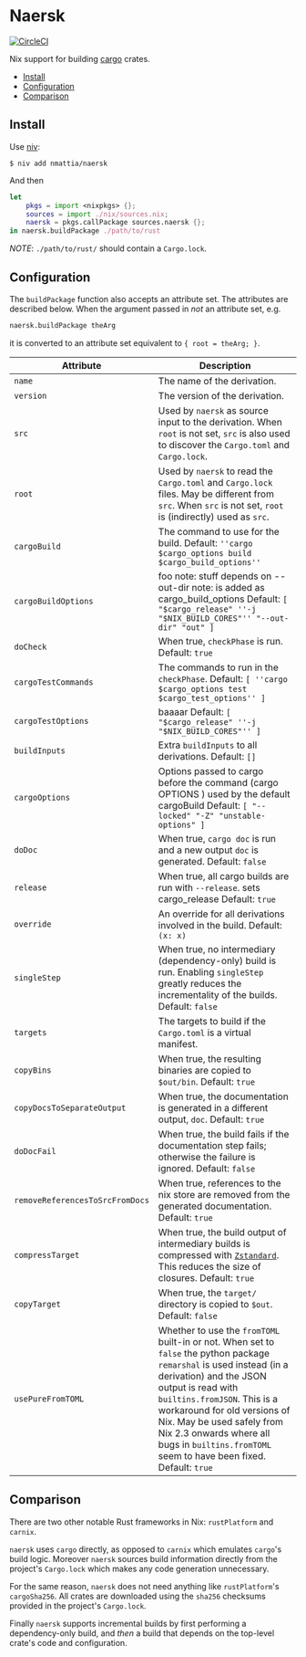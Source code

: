 # Naersk

[![CircleCI](https://circleci.com/gh/nmattia/naersk.svg?style=svg)](https://circleci.com/gh/nmattia/naersk)

Nix support for building [cargo] crates.

* [Install](#install)
* [Configuration](#configuration)
* [Comparison](#install)

## Install

Use [niv]:

``` shell
$ niv add nmattia/naersk
```

And then

``` nix
let
    pkgs = import <nixpkgs> {};
    sources = import ./nix/sources.nix;
    naersk = pkgs.callPackage sources.naersk {};
in naersk.buildPackage ./path/to/rust
```

_NOTE_: `./path/to/rust/` should contain a `Cargo.lock`.

## Configuration

The `buildPackage` function also accepts an attribute set. The attributes are
described below. When the argument passed in _not_ an attribute set, e.g.

``` nix
naersk.buildPackage theArg
```

it is converted to an attribute set equivalent to `{ root = theArg; }`.

| Attribute | Description |
| - | - |
| `name` | The name of the derivation. |
| `version` | The version of the derivation. |
| `src` | Used by `naersk` as source input to the derivation. When `root` is not set, `src` is also used to discover the `Cargo.toml` and `Cargo.lock`. |
| `root` | Used by `naersk` to read the `Cargo.toml` and `Cargo.lock` files. May be different from `src`. When `src` is not set, `root` is (indirectly) used as `src`. |
| `cargoBuild` | The command to use for the build. Default: `''cargo $cargo_options build $cargo_build_options''` |
| `cargoBuildOptions` | foo note: stuff depends on --out-dir note: is added as cargo_build_options Default: `[ "$cargo_release" ''-j "$NIX_BUILD_CORES"'' "--out-dir" "out" ]` |
| `doCheck` | When true, `checkPhase` is run. Default: `true` |
| `cargoTestCommands` | The commands to run in the `checkPhase`. Default: `[ ''cargo $cargo_options test $cargo_test_options'' ]` |
| `cargoTestOptions` | baaaar Default: `[ "$cargo_release" ''-j "$NIX_BUILD_CORES"'' ]` |
| `buildInputs` | Extra `buildInputs` to all derivations. Default: `[]` |
| `cargoOptions` | Options passed to cargo before the command (cargo OPTIONS <cmd>) used by the default cargoBuild Default: `[ "--locked" "-Z" "unstable-options" ]` |
| `doDoc` | When true, `cargo doc` is run and a new output `doc` is generated. Default: `false` |
| `release` | When true, all cargo builds are run with `--release`. sets cargo_release Default: `true` |
| `override` | An override for all derivations involved in the build. Default: `(x: x)` |
| `singleStep` | When true, no intermediary (dependency-only) build is run. Enabling `singleStep` greatly reduces the incrementality of the builds. Default: `false` |
| `targets` | The targets to build if the `Cargo.toml` is a virtual manifest. |
| `copyBins` | When true, the resulting binaries are copied to `$out/bin`. Default: `true` |
| `copyDocsToSeparateOutput` | When true, the documentation is generated in a different output, `doc`. Default: `true` |
| `doDocFail` | When true, the build fails if the documentation step fails; otherwise the failure is ignored. Default: `false` |
| `removeReferencesToSrcFromDocs` | When true, references to the nix store are removed from the generated documentation. Default: `true` |
| `compressTarget` | When true, the build output of intermediary builds is compressed with [`Zstandard`](https://facebook.github.io/zstd/). This reduces the size of closures. Default: `true` |
| `copyTarget` | When true, the `target/` directory is copied to `$out`. Default: `false` |
| `usePureFromTOML` | Whether to use the `fromTOML` built-in or not. When set to `false` the python package `remarshal` is used instead (in a derivation) and the JSON output is read with `builtins.fromJSON`. This is a workaround for old versions of Nix. May be used safely from Nix 2.3 onwards where all bugs in `builtins.fromTOML` seem to have been fixed. Default: `true` |

## Comparison

There are two other notable Rust frameworks in Nix: `rustPlatform` and
`carnix`.

`naersk` uses `cargo` directly, as opposed to `carnix` which emulates `cargo`'s
build logic. Moreover `naersk` sources build information directly from the
project's `Cargo.lock` which makes any code generation unnecessary.

For the same reason, `naersk` does not need anything like `rustPlatform`'s
`cargoSha256`. All crates are downloaded using the `sha256` checksums provided
in the project's `Cargo.lock`.

Finally `naersk` supports incremental builds by first performing a
dependency-only build, and _then_ a build that depends on the top-level crate's
code and configuration.

[cargo]: https://crates.io/
[niv]: https://github.com/nmattia/niv
